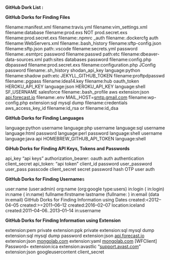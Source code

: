 **GitHub Dork List :**

**GitHub Dorks for Finding Files**

filename:manifest.xml
filename:travis.yml
filename:vim_settings.xml
filename:database
filename:prod.exs NOT prod.secret.exs
filename:prod.secret.exs
filename:.npmrc _auth
filename:.dockercfg auth
filename:WebServers.xml
filename:.bash_history <Domain name>
filename:sftp-config.json 
filename:sftp.json path:.vscode
filename:secrets.yml password
filename:.esmtprc password
filename:passwd path:etc
filename:dbeaver-data-sources.xml
path:sites databases password
filename:config.php dbpasswd
filename:prod.secret.exs
filename:configuration.php JConfig password
filename:.sh_history
shodan_api_key language:python
filename:shadow path:etc
JEKYLL_GITHUB_TOKEN
filename:proftpdpasswd
filename:.pgpass
filename:idea14.key
filename:hub oauth_token
HEROKU_API_KEY language:json
HEROKU_API_KEY language:shell
SF_USERNAME salesforce
filename:.bash_profile aws
extension:json [api.forecast.io](http://api.forecast.io/)
filename:.env MAIL_HOST=[smtp.gmail.com](http://smtp.gmail.com/)
filename:wp-config.php
extension:sql mysql dump
filename:credentials aws_access_key_id
filename:id_rsa or filename:id_dsa

**GitHub Dorks for Finding Languages**

language:python username
language:php username
language:sql username
language:html password
language:perl password
language:shell username
language:java api
HOMEBREW_GITHUB_API_TOKEN language:shell

**GiHub Dorks for Finding API Keys, Tokens and Passwords**

api_key
“api keys”
authorization_bearer:
oauth
auth
authentication
client_secret
api_token:
“api token”
client_id
password
user_password
user_pass
passcode
client_secret
secret
password hash
OTP
user auth

**GitHub Dorks for Finding Username**s

user:name (user:admin)
org:name (org:google type:users)
in:login (<username> in:login)
in:name (<username> in:name)
fullname:firstname lastname (fullname:<name> <surname>)
in:email (data in:email)
GitHub Dorks for Finding Information using Dates
created:<2012–04–05
created:>=2011–06–12
created:2016–02–07 location:iceland
created:2011–04–06..2013–01–14 <user> in:username

**GitHub Dorks for Finding Information using Extension**

extension:pem private
extension:ppk private
extension:sql mysql dump
extension:sql mysql dump password
extension:json [api.forecast.io](http://api.forecast.io/)
extension:json [mongolab.com](http://mongolab.com/)
extension:yaml [mongolab.com](http://mongolab.com/)
[WFClient] Password= extension:ica
extension:avastlic “[support.avast.com](http://support.avast.com/)”
extension:json googleusercontent client_secret
